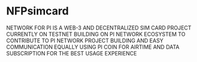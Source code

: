 # NFPsimcard
NETWORK FOR PI IS A WEB-3 AND DECENTRALIZED SIM CARD PROJECT CURRENTLY ON TESTNET BUILDING ON PI NETWORK ECOSYSTEM TO CONTRIBUTE TO PI NETWORK PROJECT BUILDING AND EASY COMMUNICATION EQUALLY USING PI COIN FOR AIRTIME AND DATA SUBSCRIPTION FOR THE BEST USAGE EXPERIENCE 
